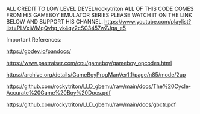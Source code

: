 ALL CREDIT TO LOW LEVEL DEVEL/rockytriton
ALL OF THIS CODE COMES FROM HIS GAMEBOY EMULATOR SERIES
PLEASE WATCH IT ON THE LINK BELOW AND SUPPORT HIS CHANNEL.
https://www.youtube.com/playlist?list=PLVxiWMqQvhg_yk4qy2cSC3457wZJga_e5

Important References:

https://gbdev.io/pandocs/

https://www.pastraiser.com/cpu/gameboy/gameboy_opcodes.html

https://archive.org/details/GameBoyProgManVer1.1/page/n85/mode/2up

https://github.com/rockytriton/LLD_gbemu/raw/main/docs/The%20Cycle-Accurate%20Game%20Boy%20Docs.pdf

https://github.com/rockytriton/LLD_gbemu/raw/main/docs/gbctr.pdf